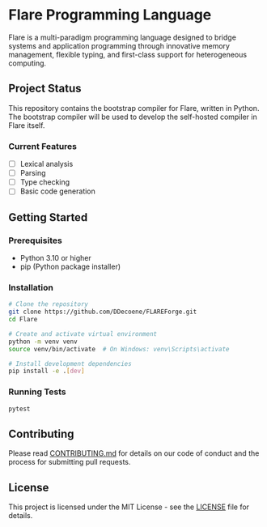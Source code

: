 # Flare Programming Language

Flare is a multi-paradigm programming language designed to bridge systems and application programming through innovative memory management, flexible typing, and first-class support for heterogeneous computing.

## Project Status

This repository contains the bootstrap compiler for Flare, written in Python. The bootstrap compiler will be used to develop the self-hosted compiler in Flare itself.

### Current Features
- [ ] Lexical analysis
- [ ] Parsing
- [ ] Type checking
- [ ] Basic code generation

## Getting Started

### Prerequisites
- Python 3.10 or higher
- pip (Python package installer)

### Installation

```bash
# Clone the repository
git clone https://github.com/DDecoene/FLAREForge.git
cd Flare

# Create and activate virtual environment
python -m venv venv
source venv/bin/activate  # On Windows: venv\Scripts\activate

# Install development dependencies
pip install -e .[dev]
```

### Running Tests

```bash
pytest
```

## Contributing

Please read [CONTRIBUTING.md](CONTRIBUTING.md) for details on our code of conduct and the process for submitting pull requests.

## License

This project is licensed under the MIT License - see the [LICENSE](LICENSE) file for details.

